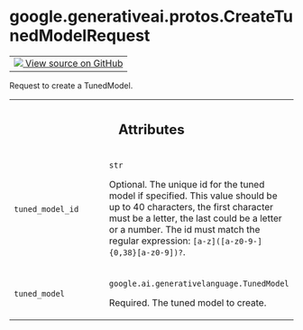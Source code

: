 
# google.generativeai.protos.CreateTunedModelRequest

<!-- Insert buttons and diff -->

<table class="tfo-notebook-buttons tfo-api nocontent">
<td>
  <a target="_blank" href="https://github.com/googleapis/google-cloud-python/tree/main/packages/google-ai-generativelanguage/google/ai/generativelanguage_v1beta/types/model_service.py#L223-L250">
    <img src="https://www.tensorflow.org/images/GitHub-Mark-32px.png" />
    View source on GitHub
  </a>
</td>
</table>



Request to create a TunedModel.

<!-- Placeholder for "Used in" -->




<!-- Tabular view -->
 <table class="responsive fixed orange">
<colgroup><col width="214px"><col></colgroup>
<tr><th colspan="2"><h2 class="add-link">Attributes</h2></th></tr>

<tr>
<td>

`tuned_model_id`<a id="tuned_model_id"></a>

</td>
<td>

`str`

Optional. The unique id for the tuned model if specified.
This value should be up to 40 characters, the first
character must be a letter, the last could be a letter or a
number. The id must match the regular expression:
``[a-z]([a-z0-9-]{0,38}[a-z0-9])?``.


</td>
</tr><tr>
<td>

`tuned_model`<a id="tuned_model"></a>

</td>
<td>

`google.ai.generativelanguage.TunedModel`

Required. The tuned model to create.

</td>
</tr>
</table>




